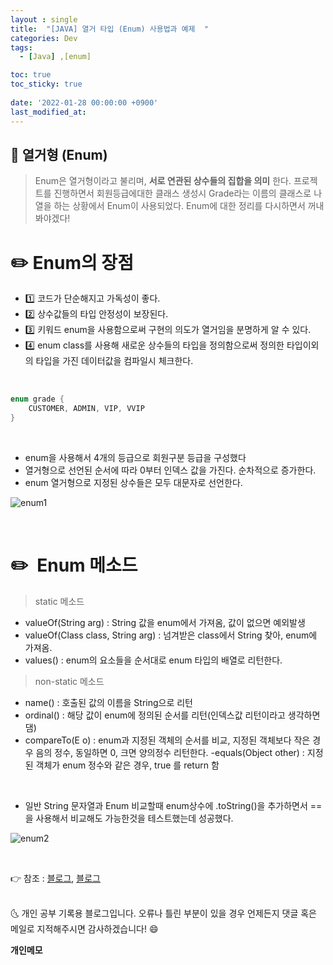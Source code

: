 ```yaml
---
layout : single
title:  "[JAVA] 열거 타입 (Enum) 사용법과 예제  "
categories: Dev
tags:
  - [Java] ,[enum]

toc: true
toc_sticky: true
 
date: '2022-01-28 00:00:00 +0900'
last_modified_at: 
---
```


## 📌  열거형 (Enum) 

> Enum은 열거형이라고 불리며, **서로 연관된 상수들의 집합을 의미** 한다.
> 프로젝트를 진행하면서 회원등급에대한 클래스 생성시 Grade라는 이름의 클래스로 나열을 하는 상황에서 Enum이 사용되었다. Enum에 대한 정리를 다시하면서  꺼내봐야겠다!

# ✏️ Enum의 장점
- 1️⃣ 코드가 단순해지고 가독성이 좋다.
- 2️⃣ 상수값들의 타입 안정성이 보장된다.
- 3️⃣ 키워드 enum을 사용함으로써 구현의 의도가 열거임을 분명하게 알 수 있다.
- 4️⃣ enum class를 사용해 새로운 상수들의 타입을 정의함으로써 정의한 타입이외의 타입을 가진 데이터값을 컴파일시 체크한다.

<br>

```java
enum grade {
	CUSTOMER, ADMIN, VIP, VVIP
}
```
<BR>

- enum을 사용해서 4개의 등급으로 회원구분 등급을 구성했다 
- 열거형으로 선언된 순서에 따라 0부터 인덱스 값을 가진다. 순차적으로 증가한다.
- enum 열거형으로 지정된 상수들은 모두 대문자로 선언한다. 

![enum1](https://user-images.githubusercontent.com/52389219/151687699-1d1ac3bc-62b3-49cd-a4e2-9cd92152935b.PNG)

<br>

# ✏️  Enum 메소드

> static 메소드
  - valueOf(String arg) : String 값을  enum에서 가져옴, 값이 없으면 예외발생
  - valueOf(Class<T> class, String arg) : 넘겨받은 class에서 String 찾아, enum에 가져옴.
  - values() : enum의 요소들을 순서대로 enum 타입의 배열로 리턴한다.

> non-static 메소드
  - name() : 호출된 값의 이름을 String으로 리턴
  - ordinal() : 해당 값이 enum에 정의된 순서를 리턴(인덱스값 리턴이라고 생각하면댐)
  - compareTo(E o) : enum과 지정된 객체의 순서를 비교, 지정된 객체보다 작은 경우 음의 정수, 동일하면 0, 크면 양의정수 리턴한다.
  -equals(Object other) : 지정된 객체가 enum 정수와 같은 경우, true 를 return 함

<br>

- 일반 String 문자열과 Enum 비교할때 enum상수에 .toString()을 추가하면서 == 을 사용해서 비교해도 가능한것을 테스트했는데 성공했다.   

![enum2](https://user-images.githubusercontent.com/52389219/151688084-a5746684-4d5f-422c-a04f-1354950fc0eb.PNG)

<br>


👉 참조 : [블로그](https://limkydev.tistory.com/50),  [블로그](https://limkydev.tistory.com/66)

<br>
🌜 개인 공부 기록용 블로그입니다. 오류나 틀린 부분이 있을 경우 
언제든지 댓글 혹은 메일로 지적해주시면 감사하겠습니다! 😄
<br>

**개인메모** 
